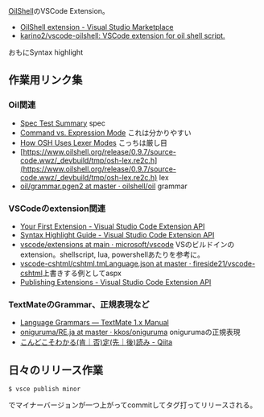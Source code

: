 [OilShell](OilShell.md)のVSCode Extension。

- [OilShell extension - Visual Studio Marketplace](https://marketplace.visualstudio.com/items?itemName=karino2.oilshell-extension)
- [karino2/vscode-oilshell: VSCode extension for oil shell script.](https://github.com/karino2/vscode-oilshell)

おもにSyntax highlight

## 作業用リンク集

### Oil関連

- [Spec Test Summary](https://www.oilshell.org/release/0.9.7/test/spec.wwz/oil-language/oil.html) spec
- [Command vs. Expression Mode](https://www.oilshell.org/release/latest/doc/command-vs-expression-mode.html) これは分かりやすい
- [How OSH Uses Lexer Modes](https://www.oilshell.org/blog/2016/10/19.html) こっちは厳し目
- [https://www.oilshell.org/release/0.9.7/source-code.wwz/_devbuild/tmp/osh-lex.re2c.h](https://www.oilshell.org/release/0.9.7/source-code.wwz/_devbuild/tmp/osh-lex.re2c.h) lex
- [oil/grammar.pgen2 at master · oilshell/oil](https://github.com/oilshell/oil/blob/master/oil_lang/grammar.pgen2) grammar

### VSCodeのextension関連
- [Your First Extension - Visual Studio Code Extension API](https://code.visualstudio.com/api/get-started/your-first-extension)
- [Syntax Highlight Guide - Visual Studio Code Extension API](https://code.visualstudio.com/api/language-extensions/syntax-highlight-guide)
- [vscode/extensions at main · microsoft/vscode](https://github.com/microsoft/vscode/tree/main/extensions) VSのビルドインのextension。shellscript, lua, powershellあたりを参考に。
- [vscode-cshtml/cshtml.tmLanguage.json at master · fireside21/vscode-cshtml](https://github.com/fireside21/vscode-cshtml/blob/master/syntaxes/cshtml.tmLanguage.json)上書きする例としてaspx
- [Publishing Extensions - Visual Studio Code Extension API](https://code.visualstudio.com/api/working-with-extensions/publishing-extension)

### TextMateのGrammar、正規表現など

- [Language Grammars — TextMate 1.x Manual](https://macromates.com/manual/en/language_grammars)
- [oniguruma/RE.ja at master · kkos/oniguruma](https://github.com/kkos/oniguruma/blob/master/doc/RE.ja) onigurumaの正規表現
- [こんどこそわかる(肯｜否)定(先｜後)読み - Qiita](https://qiita.com/tohta/items/2ba7ecde5636b38ef1f6)

## 日々のリリース作業

```
$ vsce publish minor
```

でマイナーバージョンが一つ上がってcommitしてタグ打ってリリースされる。